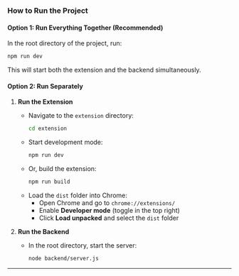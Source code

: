 ### **How to Run the Project**

#### **Option 1: Run Everything Together (Recommended)**
In the root directory of the project, run:
```sh
npm run dev
```
This will start both the extension and the backend simultaneously.

#### **Option 2: Run Separately**
1. **Run the Extension**
   - Navigate to the `extension` directory:
     ```sh
     cd extension
     ```
   - Start development mode:
     ```sh
     npm run dev
     ```
   - Or, build the extension:
     ```sh
     npm run build
     ```
   - Load the `dist` folder into Chrome:
     - Open Chrome and go to `chrome://extensions/`
     - Enable **Developer mode** (toggle in the top right)
     - Click **Load unpacked** and select the `dist` folder

2. **Run the Backend**
   - In the root directory, start the server:
     ```sh
     node backend/server.js
     ```

---
